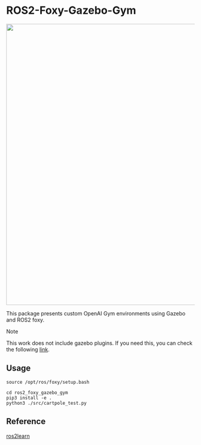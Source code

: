 # ROS2-Foxy-Gazebo-Gym

<p align = "left">
  <img src = "https://github.com/user-attachments/assets/0c5c5d43-d374-4e8f-a69d-5a1bebd38af8" width = 750 />
</p>

This package presents custom OpenAI Gym environments using Gazebo and ROS2 foxy.

> [!NOTE]
> This work does not include gazebo plugins. If you need this, you can check the following [link](https://github.com/SeonilChoi/Gazebo-Plugins-ROS2.git).
>

## Usage

```
source /opt/ros/foxy/setup.bash
```

```
cd ros2_foxy_gazebo_gym
pip3 install -e .
python3 ./src/cartpole_test.py
```

## Reference

[ros2learn](https://github.com/AcutronicRobotics/ros2learn.git)
